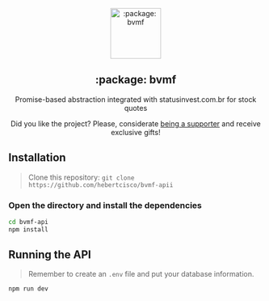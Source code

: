 <p align="center">
 <img width="100px" src="https://raw.githubusercontent.com/hebertcisco/bvmf/main/.github/images/favicon512x512-bvmf.png" align="center" alt=":package: bvmf" />
 <h2 align="center">:package: bvmf</h2>
 <p align="center">Promise-based abstraction integrated with statusinvest.com.br for stock quotes

</p>
</p>

<p align="center">Did you like the project? Please, considerate <a href="https://github.com/hebertcisco/hebertcisco/blob/main/.github/patreon.md">being a supporter</a> and receive exclusive gifts!
 </p>

## Installation

> Clone this repository: `git clone https://github.com/hebertcisco/bvmf-apii`

### Open the directory and install the dependencies

```bash
cd bvmf-api
npm install
```

## Running the API

> Remember to create an `.env` file and put your database information.

```sh
npm run dev
```

